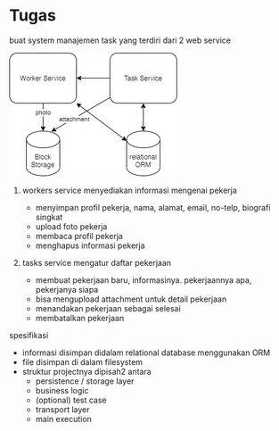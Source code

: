 # Tugas

buat system manajemen task yang terdiri dari 2 web service

![service diagram](tugas-besar-task-orm.png)

1. workers service
    menyediakan informasi mengenai pekerja
    - menyimpan profil pekerja, nama, alamat, email, no-telp, biografi singkat
    - upload foto pekerja
    - membaca profil pekerja
    - menghapus informasi pekerja

1. tasks service
    mengatur daftar pekerjaan
    - membuat pekerjaan baru, informasinya. pekerjaannya apa, pekerjanya siapa
    - bisa mengupload attachment untuk detail pekerjaan
    - menandakan pekerjaan sebagai selesai
    - membatalkan pekerjaan

spesifikasi
- informasi disimpan didalam relational database menggunakan ORM
- file disimpan di dalam filesystem
- struktur projectnya dipisah2 antara
  - persistence / storage layer
  - business logic
  - (optional) test case
  - transport layer
  - main execution